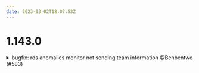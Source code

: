 ```yaml
---
date: 2023-03-02T18:07:53Z
---
```


# 1.143.0

<details>
  <summary>bugfix: rds anomalies monitor not sending team information @Benbentwo (#583)</summary>

### what
* Update monitor to have default CP tags

</details>